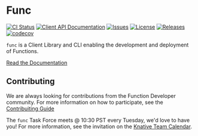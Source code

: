 # Func

[![CI Status](https://github.com/knative/func/actions/workflows/ci.yaml/badge.svg)](https://github.com/knative/func/actions/workflows/ci.yaml)
[![Client API Documentation](https://pkg.go.dev/badge/knative.dev/func?utm_source=godoc)](https://pkg.go.dev/knative.dev/func)
[![Issues](https://img.shields.io/github/issues/knative-sandbox/kn-plugin-func.svg)](https://github.com/knative/func/issues)
[![License](https://img.shields.io/github/license/knative-sandbox/kn-plugin-func)](https://github.com/knative/func/blob/main/LICENSE)
[![Releases](https://img.shields.io/github/v/release/knative-sandbox/kn-plugin-func.svg?label=Release)](https://github.com/knative/func/releases)
[![codecov](https://codecov.io/gh/knative-sandbox/kn-plugin-func/branch/main/graph/badge.svg)](https://codecov.io/gh/knative-sandbox/kn-plugin-func)

`func` is a Client Library and CLI enabling the development and deployment of Functions.

[Read the Documentation](docs/README.md)

## Contributing

We are always looking for contributions from the Function Developer community.  For more information on how to participate, see the [Contribuiting Guide](docs/CONTRIBUTING.md)

The `func` Task Force meets @ 10:30 PST every Tuesday, we'd love to have you! For more information, see the invitation on the [Knative Team Calendar](https://calendar.google.com/calendar/u/0/embed?src=knative.team_9q83bg07qs5b9rrslp5jor4l6s@group.calendar.google.com).
